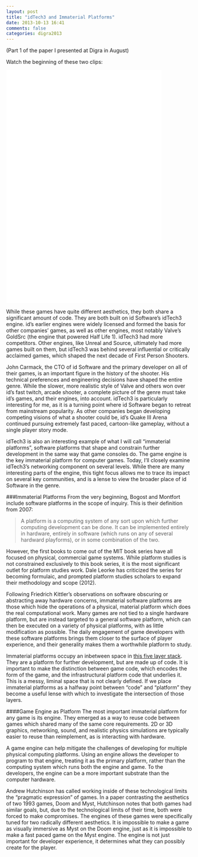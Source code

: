 ```yaml
---
layout: post
title: "idTech3 and Immaterial Platforms"
date: 2013-10-13 16:41
comments: false 
categories: digra2013
---
```

(Part 1 of the paper I presented at Digra in August)

Watch the beginning of these two clips:

<iframe width="420" height="315" src="//www.youtube.com/embed/k_Mc4ClRIXY" frameborder="0" allowfullscreen></iframe>

<iframe width="420" height="315" src="//www.youtube.com/embed/_S_T2GJS-iY" frameborder="0" allowfullscreen></iframe>

While these games have quite different aesthetics, they both share a significant amount of code.
They are both built on id Software’s idTech3 engine.
id’s earlier engines were widely licensed and formed the basis for other companies’ games, as well as other engines, most notably Valve’s GoldSrc (the engine that powered Half Life 1).
idTech3 had more competitors.
Other engines, like Unreal and Source, ultimately had more games built on them, but idTech3 was behind several influential or critically acclaimed games, which shaped the next decade of First Person Shooters.

John Carmack, the CTO of id Software and the primary developer on all of their games, is an important figure in the history of the shooter.
His technical preferences and engineering decisions have shaped the entire genre.
While the slower, more realistic style of Valve and others won over id’s fast twitch, arcade shooter, a complete picture of the genre must take id’s games, and their engines, into account.
idTech3 is particularly interesting for me, as it is a turning point where id Software began to retreat from mainstream popularity.
As other companies began developing competing visions of what a shooter could be, id’s Quake III Arena continued pursuing extremely fast paced, cartoon-like gameplay, without a single player story mode.

idTech3 is also an interesting example of what I will call “immaterial platforms”, software platforms that shape and constrain further development in the same way that game consoles do.
The game engine is the key immaterial platform for computer games.
Today, I’ll closely examine idTech3’s networking component on several levels.
While there are many interesting parts of the engine, this tight focus allows me to trace its impact on several key communities, and is a lense to view the broader place of id Software in the genre.

###Immaterial Platforms
From the very beginning, Bogost and Montfort include software platforms in the scope of inquiry.
This is their definition from 2007:

> A platform is a computing system of any sort upon which further computing development can be done. It can be implemented entirely in hardware, entirely in software (which runs on any of several hardward playforms), or in some combination of the two.

However, the first books to come out of the MIT book series have all focused on physical, commercial game systems.
While platform studies is not constrained exclusively to this book series, it is the most significant outlet for platform studies work.
Dale Leorke has criticized the series for becoming formulaic, and prompted platform studies scholars to expand their methodology and scope (2012).

Following Friedrich Kittler’s observations on software obscuring or abstracting away hardware concerns, immaterial software platforms are those which hide the operations of a physical, material platform which does the real computational work.
Many games are not tied to a single hardware platform, but are instead targeted to a general software platform, which can then be executed on a variety of physical platforms, with as little modification as possible.
The daily engagement of game developers with these software platforms brings them closer to the surface of player experience, and their generality makes them a worthwhile platform to study.

Immaterial platforms occupy an inbetween space in [this five layer stack](http://platformstudies.com/levels.html).
They are a platform for further development, but are made up of code.
It is important to make the distinction between game code, which encodes the form of the game, and the infrastructural platform code that underlies it.
This is a messy, liminal space that is not clearly defined.
If we place immaterial platforms as a halfway point between “code” and “platform” they become a useful lense with which to investigate the intersection of those layers.

####Game Engine as Platform
The most important immaterial platform for any game is its engine.
They emerged as a way to reuse code between games which shared many of the same core requirements.
2D or 3D graphics, networking, sound, and realistic physics simulations are typically easier to reuse than reimplement, as is interacting with hardware.

A game engine can help mitigate the challenges of developing for multiple physical computing platforms.
Using an engine allows the developer to program to that engine, treating it as the primary platform, rather than the computing system which runs both the engine and game.
To the developers, the engine can be a more important substrate than the computer hardware.

Andrew Hutchinson has called working inside of these technological limits the “pragmatic expression” of games.
In a paper contrasting the aesthetics of two 1993 games, Doom and Myst, Hutchinson notes that both games had similar goals, but, due to the technological limits of their time, both were forced to make compromises.
The engines of these games were specifically tuned for two radically different aesthetics.
It is impossible to make a game as visually immersive as Myst on the Doom engine, just as it is impossible to make a fast paced game on the Myst engine.
The engine is not just important for developer experience, it determines what they can possibly create for the player.
